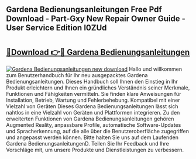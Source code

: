 ## Gardena Bedienungsanleitungen Free Pdf Download - Part-Gxy New Repair Owner Guide - User Service Edition I0ZUd

# <h2><a href="http://df0v1b.blite.top/?on=Gardena+Bedienungsanleitungen">🔗Download 👉🔴 Gardena Bedienungsanleitungen</a></h2>

[![Gardena Bedienungsanleitungen new download](https://i.imgur.com/lujVjoI.png)](http://df0v1b.blite.top/?on=Gardena+Bedienungsanleitungen)
Hallo und willkommen zum Benutzerhandbuch für Ihr neu ausgepacktes Gardena Bedienungsanleitungen. Dieses Handbuch soll Ihnen den Einstieg in Ihr Produkt erleichtern und Ihnen ein gründliches Verständnis seiner Merkmale, Funktionen und Fähigkeiten vermitteln. Sie finden klare Anweisungen für Installation, Betrieb, Wartung und Fehlerbehebung. Kompatibel mit einer Vielzahl von Geräten Dieses Gardena Bedienungsanleitungen lässt sich nahtlos in eine Vielzahl von Geräten und Plattformen integrieren. Zu den erweiterten Funktionen von Gardena Bedienungsanleitungen gehören Augmented Reality, anpassbare Profile, automatische Software-Updates und Spracherkennung, auf die alle über die Benutzeroberfläche zugegriffen und angepasst werden können. Bitte halten Sie uns auf dem Laufenden Gardena BedienungsanleitungenD. Teilen Sie Ihr Feedback und Ihre Vorschläge mit, um unsere Produkte und Dienstleistungen zu verbessern.

